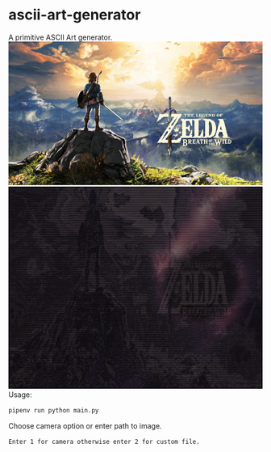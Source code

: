 # ascii-art-generator
A primitive ASCII Art generator.
![image](example/botw.jpg)
![ascii-text](example/botw-ascii.png)
Usage:
```bash
pipenv run python main.py
```
Choose camera option or enter path to image.
```
Enter 1 for camera otherwise enter 2 for custom file.
```
